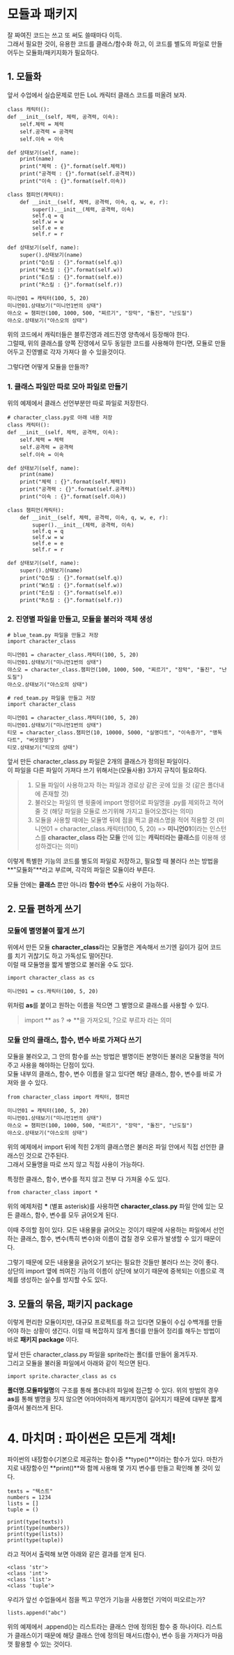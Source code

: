 # 모듈과 패키지

잘 짜여진 코드는 쓰고 또 써도 쓸때마다 이득.  
그래서 필요한 것이, 유용한 코드를 클래스/함수화 하고, 이 코드를 별도의 파일로 만들어두는 모듈화/패키지화가 필요하다.  

## 1. 모듈화
앞서 수업에서 실습문제로 만든 LoL 캐릭터 클래스 코드를 떠올려 보자.

    class 캐릭터():
    def __init__(self, 체력, 공격력, 이속):
        self.체력 = 체력
        self.공격력 = 공격력
        self.이속 = 이속

    def 상태보기(self, name):
        print(name)
        print("체력 : {}".format(self.체력))
        print("공격력 : {}".format(self.공격력))
        print("이속 : {}".format(self.이속))

    class 챔피언(캐릭터):
        def __init__(self, 체력, 공격력, 이속, q, w, e, r):
            super().__init__(체력, 공격력, 이속)
            self.q = q
            self.w = w
            self.e = e
            self.r = r
    
    def 상태보기(self, name):
        super().상태보기(name)
        print("Q스킬 : {}".format(self.q))
        print("W스킬 : {}".format(self.w))
        print("E스킬 : {}".format(self.e))        
        print("R스킬 : {}".format(self.r))    

    미니언01 = 캐릭터(100, 5, 20)
    미니언01.상태보기("미니언1번의 상태")
    야스오 = 챔피언(100, 1000, 500, "찌르기", "장막", "돌진", "난도질") 
    야스오.상태보기("야스오의 상태")

위의 코드에서 캐릭터들은 블루진영과 레드진영 양측에서 등장해야 한다.  
그럴때, 위의 클래스를 양쪽 진영에서 모두 동일한 코드를 사용해야 한다면, 모듈로 만들어두고 진영별로 각자 가져다 쓸 수 있을것이다.

그렇다면 어떻게 모듈을 만들까?

### 1. 클래스 파일만 따로 모아 파일로 만들기
위의 예제에서 클래스 선언부분만 따로 파일로 저장한다.

    # character_class.py로 아래 내용 저장
    class 캐릭터():
    def __init__(self, 체력, 공격력, 이속):
        self.체력 = 체력
        self.공격력 = 공격력
        self.이속 = 이속

    def 상태보기(self, name):
        print(name)
        print("체력 : {}".format(self.체력))
        print("공격력 : {}".format(self.공격력))
        print("이속 : {}".format(self.이속))

    class 챔피언(캐릭터):
        def __init__(self, 체력, 공격력, 이속, q, w, e, r):
            super().__init__(체력, 공격력, 이속)
            self.q = q
            self.w = w
            self.e = e
            self.r = r
    
    def 상태보기(self, name):
        super().상태보기(name)
        print("Q스킬 : {}".format(self.q))
        print("W스킬 : {}".format(self.w))
        print("E스킬 : {}".format(self.e))        
        print("R스킬 : {}".format(self.r)) 

### 2. 진영별 파일을 만들고, 모듈을 불러와 객체 생성

    # blue_team.py 파일을 만들고 저장
    import character_class

    미니언01 = character_class.캐릭터(100, 5, 20)
    미니언01.상태보기("미니언1번의 상태")
    야스오 = character_class.챔피언(100, 1000, 500, "찌르기", "장막", "돌진", "난도질") 
    야스오.상태보기("야스오의 상태")

    # red_team.py 파일을 만들고 저장
    import character_class

    미니언01 = character_class.캐릭터(100, 5, 20)
    미니언01.상태보기("미니언1번의 상태")
    티모 = character_class.챔피언(10, 10000, 5000, "실명다트", "이속증가", "맹독다트", "버섯함정") 
    티모.상태보기("티모의 상태")

앞서 만든 character_class.py 파일은 2개의 클래스가 정의된 파일이다.  
이 파일을 다른 파일이 가져다 쓰기 위해서는(모듈사용) 3가지 규칙이 필요하다.
> 
> 1. 모듈 파일이 사용하고자 하는 파일과 경로상 같은 곳에 있을 것 (같은 폴더내에 존재할 것)
> 2. 불러오는 파일의 맨 윗줄에 import 명령어로 파일명을 .py를 제외하고 적어줄 것 (해당 파일을 모듈로 쓰기위해 가지고 들어오겠다는 의미)
> 3. 모듈을 사용할 때에는 모듈명 뒤에 점을 찍고 클래스명을 적어 적용할 것 (미니언01 = character_class.캐릭터(100, 5, 20) => **미니언01**이라는 인스턴스를 **character_class 라는 모듈** 안에 있는 **캐릭터라는 클래스**를 이용해 생성하겠다는 의미)  

이렇게 특별한 기능의 코드를 별도의 파일로 저장하고, 필요할 때 불러다 쓰는 방법을 **"모듈화"**라고 부르며, 각각의 파일은 모듈이라 부른다.

모듈 안에는 **클래스** 뿐만 아니라 **함수**와 **변수**도 사용이 가능하다.

## 2. 모듈 편하게 쓰기
### 모듈에 별명붙여 짧게 쓰기
위에서 만든 모듈 **character_class**라는 모듈명은 계속해서 쓰기엔 길이가 길어 코드를 치기 귀찮기도 하고 가독성도 떨어진다.  
이럴 때 모듈명을 짧게 별명으로 불러올 수도 있다.

    import character_class as cs

    미니언01 = cs.캐릭터(100, 5, 20)

위처럼 **as**를 붙이고 원하는 이름을 적으면 그 별명으로 클래스를 사용할 수 있다.

> import ** as ? => **을 가져오되, ?으로 부르자 라는 의미

### 모듈 안의 클래스, 함수, 변수 바로 가져다 쓰기
모듈을 불러오고, 그 안의 함수를 쓰는 방법은 별명이든 본명이든 불러온 모듈명을 적어주고 사용을 해야하는 단점이 있다.  
모듈 내부의 클래스, 함수, 변수 이름을 알고 있다면 해당 클래스, 함수, 변수를 바로 가져와 쓸 수 있다.

    from character_class import 캐릭터, 챔피언

    미니언01 = 캐릭터(100, 5, 20)
    미니언01.상태보기("미니언1번의 상태")
    야스오 = 챔피언(100, 1000, 500, "찌르기", "장막", "돌진", "난도질") 
    야스오.상태보기("야스오의 상태")

위의 예제에서 import 뒤에 적힌 2개의 클래스명은 불러온 파일 안에서 직접 선언한 클래스인 것으로 간주된다.  
그래서 모듈명을 따로 쓰지 않고 직접 사용이 가능하다.

특정한 클래스, 함수, 변수를 적지 않고 전부 다 가져올 수도 있다.

    from character_class import *

위의 예제처럼 __*__ (별표 asterisk)를 사용하면 **character_class.py** 파일 안에 있는 모든 클래스, 함수, 변수를 모두 긁어오게 된다.

이때 주의할 점이 있다. 모든 내용물을 긁어오는 것이기 때문에 사용하는 파일에서 선언하는 클래스, 함수, 변수(특히 변수)와 이름이 겹칠 경우 오류가 발생할 수 있기 때문이다.  

그렇기 때문에 모든 내용물을 긁어오기 보다는 필요한 것들만 불러다 쓰는 것이 좋다.  
상단의 import 옆에 씌여진 기능의 이름이 상단에 보이기 때문에 중복되는 이름으로 객체를 생성하는 실수를 방지할 수도 있다.

## 3. 모듈의 묶음, 패키지 package
이렇게 편리한 모듈이지만, 대규모 프로젝트를 하고 있다면 모듈이 수십 수백개를 만들어야 하는 상황이 생긴다. 이럴 때 복잡하지 않게 폴더를 만들어 정리를 해두는 방법이 바로 **패키지 package** 이다. 

앞서 만든 character_class.py 파일을 sprite라는 폴더를 만들어 옮겨두자.   
그리고 모듈을 불러올 파일에서 아래와 같이 적으면 된다.

    import sprite.character_class as cs

**폴더명.모듈파일명**의 구조를 통해 폴더내의 파일에 접근할 수 있다. 
위의 방법의 경우 **as**를 통해 별명을 짓지 않으면 어마어마하게 패키지명이 길어지기 때문에 대부분 짧게 줄여서 불러쓰게 된다.

# 4. 마치며 : 파이썬은 모든게 객체!

파이썬의 내장함수(기본으로 제공하는 함수)중 **type()**이라는 함수가 있다. 
마찬가지로 내장함수인 **print()**와 함께 사용해 몇 가지 변수를 만들고 확인해 볼 것이 있다.

    texts = "텍스트"
    numbers = 1234
    lists = []
    tuple = ()

    print(type(texts))
    print(type(numbers))
    print(type(lists))
    print(type(tuple))

라고 적어서 출력해 보면 아래와 같은 결과를 얻게 된다.

    <class 'str'>
    <class 'int'>
    <class 'list'>
    <class 'tuple'>

우리가 앞선 수업들에서 점을 찍고 무언가 기능을 사용했던 기억이 떠오르는가?

    lists.append("abc")

위의 예제에서 .append()는 리스트라는 클래스 안에 정의된 함수 중 하나이다. 리스트가 클래스이기 때문에 해당 클래스 안에 정의된 매서드(함수), 변수 등을 가져다가 마음껏 활용할 수 있는 것이다.